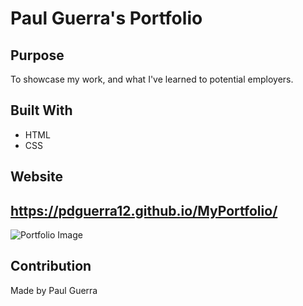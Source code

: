 # Paul Guerra's Portfolio

## Purpose

To showcase my work, and what I've learned to potential employers.

## Built With

- HTML
- CSS

## Website

## https://pdguerra12.github.io/MyPortfolio/

![Portfolio Image](https://user-images.githubusercontent.com/92958186/146812527-d353e0e4-8e5d-494c-82b9-5c9dd97f171f.png)

## Contribution

Made by Paul Guerra
